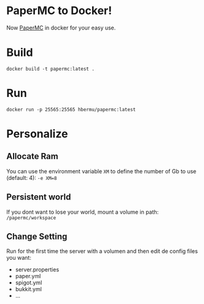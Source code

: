 # PaperMC to Docker!
Now [PaperMC](https://papermc.io/) in docker for your easy use.

# Build
```
docker build -t papermc:latest .
```
# Run
```
docker run -p 25565:25565 hbermu/papermc:latest
```

# Personalize
## Allocate Ram
You can use the environment variable `XM` to define the number of Gb to use (default: 4): `-e XM=8`

## Persistent world
If you dont want to lose your world, mount a volume in path: `/papermc/workspace`

## Change Setting
Run for the first time the server with a volumen and then edit de config files you want:
- server.properties
- paper.yml
- spigot.yml
- bukkit.yml
- ...
